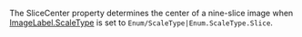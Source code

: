 The SliceCenter property determines the center of a nine-slice image when [ImageLabel.ScaleType](https://developer.roblox.com/en-us/api-reference/property/ImageLabel/ScaleType) is set to `Enum/ScaleType|Enum.ScaleType.Slice`.